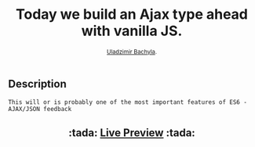 <h1 align="center">Today we build an Ajax type ahead with vanilla JS.</h1>

<div align="center">
  <sub>
    <a href="https://github.com/Bachyla">Uladzimir Bachyla</a>.
  </sub>
</div>

<br/>

## Description
```
This will or is probably one of the most important features of ES6 - AJAX/JSON feedback
```
<div align="center">
  <h2>
    :tada: <a href="https://rawgit.com/Bachyla/Rolling-Scopes-School/master/Stage%202/Code-Jam3/index.html">Live Preview<a> :tada:
  </h2>
</div>

